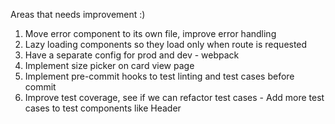 Areas that needs improvement :)

1. Move error component to its own file, improve error handling
2. Lazy loading components so they load only when route is requested
3. Have a separate config for prod and dev - webpack
4. Implement size picker on card view page
5. Implement pre-commit hooks to test linting and test cases before commit
6. Improve test coverage, see if we can refactor test cases - Add more test cases to test components like Header